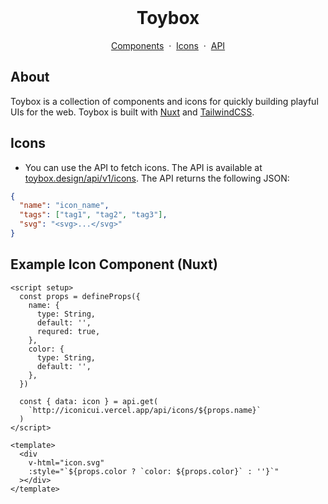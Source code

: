 <br />
<div align="center">
  <h1>Toybox</h1>
  <p align="center">
    <a href="https://toybox.design">Components</a>
    &nbsp·&nbsp
    <a href="https://toybox.design/icons">Icons</a>
    &nbsp·&nbsp
    <a href="https://toybox.design/api/v1/icons">API</a>
  </p>
</div>

## About

Toybox is a collection of components and icons for quickly building playful UIs for the web. Toybox is built with [Nuxt](https://nuxt.com/docs/getting-started/introduction) and [TailwindCSS](https://tailwindcss.com/docs).

## Icons

- You can use the API to fetch icons. The API is available at [toybox.design/api/v1/icons](https://toybox.design/api/v1/icons). The API returns the following JSON:

```json
{
  "name": "icon_name",
  "tags": ["tag1", "tag2", "tag3"],
  "svg": "<svg>...</svg>"
}
```

## Example Icon Component (Nuxt)

```vue
<script setup>
  const props = defineProps({
    name: {
      type: String,
      default: '',
      requred: true,
    },
    color: {
      type: String,
      default: '',
    },
  })

  const { data: icon } = api.get(
    `http://iconicui.vercel.app/api/icons/${props.name}`
  )
</script>

<template>
  <div
    v-html="icon.svg"
    :style="`${props.color ? `color: ${props.color}` : ''}`"
  ></div>
</template>
```
